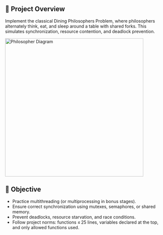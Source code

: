 ## 🧠 Project Overview
Implement the classical Dining Philosophers Problem, where philosophers alternately think, eat, and sleep around a table with shared forks. This simulates synchronization, resource contention, and deadlock prevention.

<img src="https://github.com/user-attachments/assets/96c6bd24-f769-4680-8413-be5bc80270bd" alt="Philosopher Diagram" width="450"/>

## 🎯 Objective
- Practice multithreading (or multiprocessing in bonus stages).
- Ensure correct synchronization using mutexes, semaphores, or shared memory.
- Prevent deadlocks, resource starvation, and race conditions.
- Follow project norms: functions ≤ 25 lines, variables declared at the top, and only allowed functions used.
